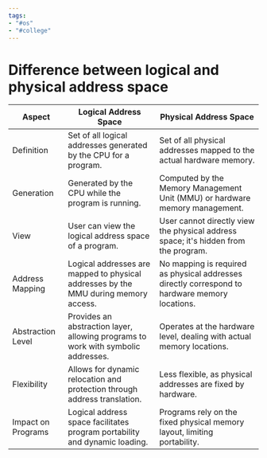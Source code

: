 ```yaml
---
tags:
- "#os"
- "#college"
---
```

# Difference between logical and physical address space
| Aspect | Logical Address Space | Physical Address Space |
| --- | --- | --- |
| Definition | Set of all logical addresses generated by the CPU for a program. | Set of all physical addresses mapped to the actual hardware memory. |
| Generation | Generated by the CPU while the program is running. | Computed by the Memory Management Unit (MMU) or hardware memory management. |
| View | User can view the logical address space of a program. | User cannot directly view the physical address space; it's hidden from the program. |
| Address Mapping | Logical addresses are mapped to physical addresses by the MMU during memory access. | No mapping is required as physical addresses directly correspond to hardware memory locations. |
| Abstraction Level | Provides an abstraction layer, allowing programs to work with symbolic addresses. | Operates at the hardware level, dealing with actual memory locations. |
| Flexibility | Allows for dynamic relocation and protection through address translation. | Less flexible, as physical addresses are fixed by hardware. |
| Impact on Programs | Logical address space facilitates program portability and dynamic loading. | Programs rely on the fixed physical memory layout, limiting portability. |